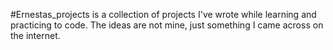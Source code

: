 #Ernestas_projects is a collection of projects I've wrote while learning and practicing to code. The ideas are not mine, just something I came across on the internet.
